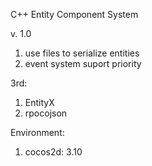 C++ Entity Component System

v. 1.0

1. use files to serialize entities 
2. event system suport priority

3rd:
1. EntityX
2. rpocojson

Environment:
1. cocos2d: 3.10
